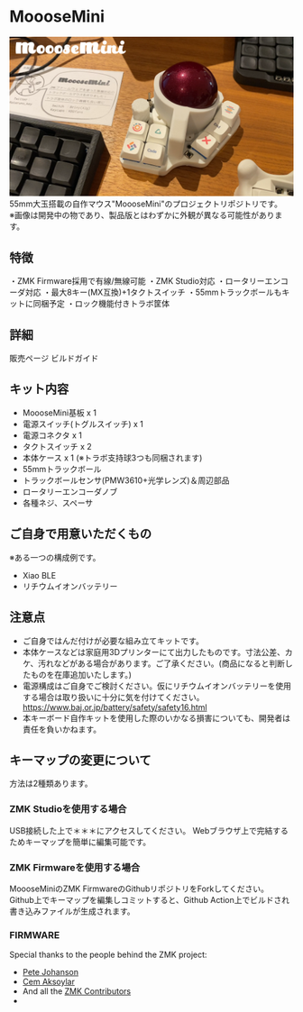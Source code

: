 # MoooseMini
![](./Readme_image/MoooseMini01.png)
55mm大玉搭載の自作マウス"MoooseMini"のプロジェクトリポジトリです。  
※画像は開発中の物であり、製品版とはわずかに外観が異なる可能性があります。  

## 特徴
・ZMK Firmware採用で有線/無線可能
・ZMK Studio対応
・ロータリーエンコーダ対応
・最大8キー(MX互換)+1タクトスイッチ
・55mmトラックボールもキットに同梱予定
・ロック機能付きトラボ筐体

## 詳細
販売ページ
ビルドガイド

## キット内容
* MoooseMini基板 x 1
* 電源スイッチ(トグルスイッチ) x 1
* 電源コネクタ x 1
* タクトスイッチ x 2
* 本体ケース x 1 (※トラボ支持球3つも同梱されます)
* 55mmトラックボール
* トラックボールセンサ(PMW3610+光学レンズ)＆周辺部品
* ロータリーエンコーダノブ
* 各種ネジ、スペーサ

## ご自身で用意いただくもの
※ある一つの構成例です。
* Xiao BLE
* リチウムイオンバッテリー

## 注意点
* ご自身ではんだ付けが必要な組み立てキットです。
* 本体ケースなどは家庭用3Dプリンターにて出力したものです。寸法公差、カケ、汚れなどがある場合があります。ご了承ください。(商品になると判断したものを在庫追加いたします。)
* 電源構成はご自身でご検討ください。仮にリチウムイオンバッテリーを使用する場合は取り扱いに十分に気を付けてください。  
https://www.baj.or.jp/battery/safety/safety16.html
* 本キーボード自作キットを使用した際のいかなる損害についても、開発者は責任を負いかねます。

## キーマップの変更について
方法は2種類あります。

### ZMK Studioを使用する場合
USB接続した上で＊＊＊にアクセスしてください。
Webブラウザ上で完結するためキーマップを簡単に編集可能です。

### ZMK Firmwareを使用する場合
MoooseMiniのZMK FirmwareのGithubリポジトリをForkしてください。
Github上でキーマップを編集しコミットすると、Github Action上でビルドされ書き込みファイルが生成されます。

### FIRMWARE  
Special thanks to the people behind the ZMK project:  
- [Pete Johanson](https://github.com/petejohanson)  
- [Cem Aksoylar](https://github.com/caksoylar)  
- And all the [ZMK Contributors](https://github.com/zmkfirmware/zmk/graphs/contributors)
- 